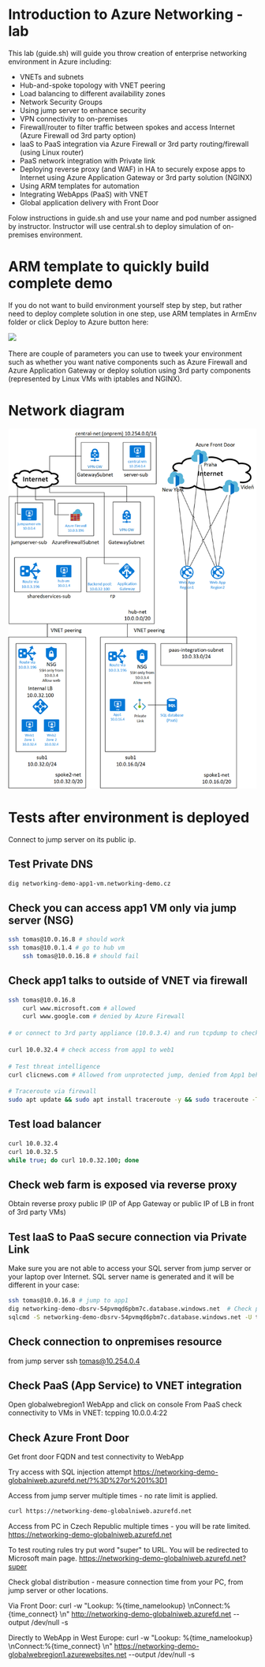 # Introduction to Azure Networking - lab

This lab (guide.sh) will guide you throw creation of enterprise networking environment in Azure including:
* VNETs and subnets
* Hub-and-spoke topology with VNET peering
* Load balancing to different availability zones
* Network Security Groups
* Using jump server to enhance security
* VPN connectivity to on-premises
* Firewall/router to filter traffic between spokes and access Internet (Azure Firewall od 3rd party option)
* IaaS to PaaS integration via Azure Firewall or 3rd party routing/firewall (using Linux router)
* PaaS network integration with Private link
* Deploying reverse proxy (and WAF) in HA to securely expose apps to Internet using Azure Application Gateway or 3rd party solution (NGINX)
* Using ARM templates for automation
* Integrating WebApps (PaaS) with VNET
* Global application delivery with Front Door

Folow instructions in guide.sh and use your name and pod number assigned by instructor.
Instructor will use central.sh to deploy simulation of on-premises environment.

# ARM template to quickly build complete demo
If you do not want to build environment yourself step by step, but rather need to deploy complete solution in one step, use ARM templates in ArmEnv folder or click Deploy to Azure button here:

<a href="https://portal.azure.com/#create/Microsoft.Template/uri/https%3A%2F%2Fgithub.com%2Ftkubica12%2Fazure-networking-lab%2Fraw%2Fmaster%2FArmEnv%2Fmain.json" target="_blank">
    <img src="http://azuredeploy.net/deploybutton.png"/>
</a>

There are couple of parameters you can use to tweek your environment such as whether you want native components such as Azure Firewall and Azure Application Gateway or deploy solution using 3rd party components (represented by Linux VMs with iptables and NGINX).

# Network diagram

![diagram](./img/diagramNative.png)

# Tests after environment is deployed
Connect to jump server on its public ip.

## Test Private DNS
```bash
dig networking-demo-app1-vm.networking-demo.cz
```

## Check you can access app1 VM only via jump server (NSG)
```bash
ssh tomas@10.0.16.8 # should work
ssh tomas@10.0.1.4 # go to hub vm
    ssh tomas@10.0.16.8 # should fail
```

## Check app1 talks to outside of VNET via firewall
```bash
ssh tomas@10.0.16.8
    curl www.microsoft.com # allowed
    curl www.google.com # denied by Azure Firewall

# or connect to 3rd party appliance (10.0.3.4) and run tcpdump to check packets going throw

curl 10.0.32.4 # check access from app1 to web1

# Test threat intelligence
curl clicnews.com # Allowed from unprotected jump, denied from App1 behind Azure Firewall

# Traceroute via firewall
sudo apt update && sudo apt install traceroute -y && sudo traceroute -T 10.0.32.4
```

## Test load balancer
```bash
curl 10.0.32.4
curl 10.0.32.5
while true; do curl 10.0.32.100; done
```

## Check web farm is exposed via reverse proxy
Obtain reverse proxy public IP (IP of App Gateway or public IP of LB in front of 3rd party VMs)

## Test IaaS to PaaS secure connection via Private Link
Make sure you are not able to access your SQL server from jump server or your laptop over Internet. SQL server name is generated and it will be different in your case:

```bash
ssh tomas@10.0.16.8 # jump to app1
dig networking-demo-dbsrv-54pvmqd6pbm7c.database.windows.net  # Check private IP is returned
sqlcmd -S networking-demo-dbsrv-54pvmqd6pbm7c.database.windows.net -U tomas -P Azure12345678
```

## Check connection to onpremises resource
from jump server
ssh tomas@10.254.0.4

## Check PaaS (App Service) to VNET integration
Open globalwebregion1 WebApp and click on console
From PaaS check connectivity to VMs in VNET:
tcpping 10.0.0.4:22

## Check Azure Front Door
Get front door FQDN and test connectivity to WebApp

Try access with SQL injection attempt
https://networking-demo-globalniweb.azurefd.net/?%3D%27or%201%3D1

Access from jump server multiple times - no rate limit is applied.
```bash
curl https://networking-demo-globalniweb.azurefd.net
```

Access from PC in Czech Republic multiple times - you will be rate limited.
https://networking-demo-globalniweb.azurefd.net

To test routing rules try put word "super" to URL. You will be redirected to Microsoft main page.
https://networking-demo-globalniweb.azurefd.net?super

Check global distribution - measure connection time from your PC, from jump server or other locations.

Via Front Door:
curl -w "Lookup: %{time_namelookup} \nConnect:%{time_connect} \n" http://networking-demo-globalniweb.azurefd.net --output /dev/null -s

Directly to WebApp in West Europe:
curl -w "Lookup: %{time_namelookup} \nConnect:%{time_connect} \n" https://networking-demo-globalwebregion1.azurewebsites.net --output /dev/null -s